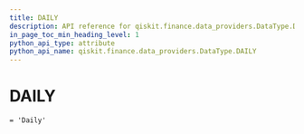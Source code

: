 ```yaml
---
title: DAILY
description: API reference for qiskit.finance.data_providers.DataType.DAILY
in_page_toc_min_heading_level: 1
python_api_type: attribute
python_api_name: qiskit.finance.data_providers.DataType.DAILY
---
```


# DAILY

<span id="qiskit.finance.data_providers.DataType.DAILY" />

`= 'Daily'`

